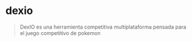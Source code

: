 # dexio

> DexIO es una herramienta competitiva multiplataforma pensada para el juego competitivo de pokemon

